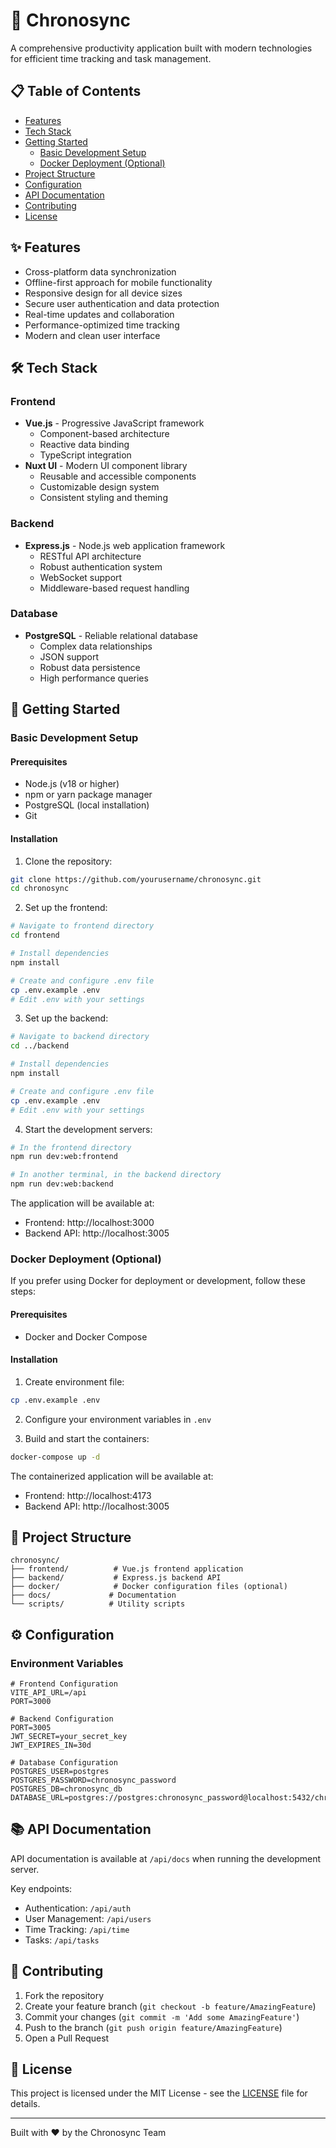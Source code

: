 # 🚀 Chronosync

A comprehensive productivity application built with modern technologies for efficient time tracking and task management.

## 📋 Table of Contents
- [Features](#features)
- [Tech Stack](#tech-stack)
- [Getting Started](#getting-started)
  - [Basic Development Setup](#basic-development-setup)
  - [Docker Deployment (Optional)](#docker-deployment-optional)
- [Project Structure](#project-structure)
- [Configuration](#configuration)
- [API Documentation](#api-documentation)
- [Contributing](#contributing)
- [License](#license)

## ✨ Features

- Cross-platform data synchronization
- Offline-first approach for mobile functionality
- Responsive design for all device sizes
- Secure user authentication and data protection
- Real-time updates and collaboration
- Performance-optimized time tracking
- Modern and clean user interface

## 🛠 Tech Stack

### Frontend
- **Vue.js** - Progressive JavaScript framework
  - Component-based architecture
  - Reactive data binding
  - TypeScript integration
- **Nuxt UI** - Modern UI component library
  - Reusable and accessible components
  - Customizable design system
  - Consistent styling and theming

### Backend
- **Express.js** - Node.js web application framework
  - RESTful API architecture
  - Robust authentication system
  - WebSocket support
  - Middleware-based request handling

### Database
- **PostgreSQL** - Reliable relational database
  - Complex data relationships
  - JSON support
  - Robust data persistence
  - High performance queries

## 🚀 Getting Started

### Basic Development Setup

#### Prerequisites
- Node.js (v18 or higher)
- npm or yarn package manager
- PostgreSQL (local installation)
- Git

#### Installation

1. Clone the repository:
```bash
git clone https://github.com/yourusername/chronosync.git
cd chronosync
```

2. Set up the frontend:
```bash
# Navigate to frontend directory
cd frontend

# Install dependencies
npm install

# Create and configure .env file
cp .env.example .env
# Edit .env with your settings
```

3. Set up the backend:
```bash
# Navigate to backend directory
cd ../backend

# Install dependencies
npm install

# Create and configure .env file
cp .env.example .env
# Edit .env with your settings
```

4. Start the development servers:

```bash
# In the frontend directory
npm run dev:web:frontend

# In another terminal, in the backend directory
npm run dev:web:backend
```

The application will be available at:
- Frontend: http://localhost:3000
- Backend API: http://localhost:3005

### Docker Deployment (Optional)

If you prefer using Docker for deployment or development, follow these steps:

#### Prerequisites
- Docker and Docker Compose

#### Installation

1. Create environment file:
```bash
cp .env.example .env
```

2. Configure your environment variables in `.env`

3. Build and start the containers:
```bash
docker-compose up -d
```

The containerized application will be available at:
- Frontend: http://localhost:4173
- Backend API: http://localhost:3005

## 📁 Project Structure

```
chronosync/
├── frontend/          # Vue.js frontend application
├── backend/           # Express.js backend API
├── docker/            # Docker configuration files (optional)
├── docs/             # Documentation
└── scripts/          # Utility scripts
```

## ⚙️ Configuration

### Environment Variables

```env
# Frontend Configuration
VITE_API_URL=/api
PORT=3000

# Backend Configuration
PORT=3005
JWT_SECRET=your_secret_key
JWT_EXPIRES_IN=30d

# Database Configuration
POSTGRES_USER=postgres
POSTGRES_PASSWORD=chronosync_password
POSTGRES_DB=chronosync_db
DATABASE_URL=postgres://postgres:chronosync_password@localhost:5432/chronosync_db
```

## 📚 API Documentation

API documentation is available at `/api/docs` when running the development server.

Key endpoints:
- Authentication: `/api/auth`
- User Management: `/api/users`
- Time Tracking: `/api/time`
- Tasks: `/api/tasks`

## 🤝 Contributing

1. Fork the repository
2. Create your feature branch (`git checkout -b feature/AmazingFeature`)
3. Commit your changes (`git commit -m 'Add some AmazingFeature'`)
4. Push to the branch (`git push origin feature/AmazingFeature`)
5. Open a Pull Request

## 📄 License

This project is licensed under the MIT License - see the [LICENSE](LICENSE) file for details.

---

Built with ❤️ by the Chronosync Team